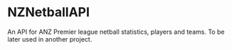 # NZNetballAPI
An API for ANZ Premier league netball statistics, players and teams. To be later used in another project.

